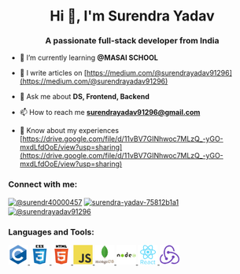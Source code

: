 <h1 align="center">Hi 👋, I'm Surendra Yadav</h1>
<h3 align="center">A passionate full-stack developer from India</h3>

- 🌱 I’m currently learning **@MASAI SCHOOL**

- 📝 I write articles on [https://medium.com/@surendrayadav91296](https://medium.com/@surendrayadav91296)

- 💬 Ask me about **DS, Frontend, Backend**

- 📫 How to reach me **surendrayadav91296@gmail.com**

- 📄 Know about my experiences [https://drive.google.com/file/d/11vBV7GINhwoc7MLzQ_-yGO-mxdLfdOoE/view?usp=sharing](https://drive.google.com/file/d/11vBV7GINhwoc7MLzQ_-yGO-mxdLfdOoE/view?usp=sharing)

<h3 align="left">Connect with me:</h3>
<p align="left">
<a href="https://twitter.com/@surendr40000457" target="blank"><img align="center" src="https://raw.githubusercontent.com/rahuldkjain/github-profile-readme-generator/master/src/images/icons/Social/twitter.svg" alt="@surendr40000457" height="30" width="40" /></a>
<a href="https://linkedin.com/in/surendra-yadav-75812b1a1" target="blank"><img align="center" src="https://raw.githubusercontent.com/rahuldkjain/github-profile-readme-generator/master/src/images/icons/Social/linked-in-alt.svg" alt="surendra-yadav-75812b1a1" height="30" width="40" /></a>
<a href="https://medium.com/@surendrayadav91296" target="blank"><img align="center" src="https://raw.githubusercontent.com/rahuldkjain/github-profile-readme-generator/master/src/images/icons/Social/medium.svg" alt="@surendrayadav91296" height="30" width="40" /></a>
</p>

<h3 align="left">Languages and Tools:</h3>
<p align="left"> <a href="https://www.cprogramming.com/" target="_blank" rel="noreferrer"> <img src="https://raw.githubusercontent.com/devicons/devicon/master/icons/c/c-original.svg" alt="c" width="40" height="40"/> </a> <a href="https://www.w3schools.com/css/" target="_blank" rel="noreferrer"> <img src="https://raw.githubusercontent.com/devicons/devicon/master/icons/css3/css3-original-wordmark.svg" alt="css3" width="40" height="40"/> </a> <a href="https://www.w3.org/html/" target="_blank" rel="noreferrer"> <img src="https://raw.githubusercontent.com/devicons/devicon/master/icons/html5/html5-original-wordmark.svg" alt="html5" width="40" height="40"/> </a> <a href="https://developer.mozilla.org/en-US/docs/Web/JavaScript" target="_blank" rel="noreferrer"> <img src="https://raw.githubusercontent.com/devicons/devicon/master/icons/javascript/javascript-original.svg" alt="javascript" width="40" height="40"/> </a> <a href="https://www.mongodb.com/" target="_blank" rel="noreferrer"> <img src="https://raw.githubusercontent.com/devicons/devicon/master/icons/mongodb/mongodb-original-wordmark.svg" alt="mongodb" width="40" height="40"/> </a> <a href="https://nodejs.org" target="_blank" rel="noreferrer"> <img src="https://raw.githubusercontent.com/devicons/devicon/master/icons/nodejs/nodejs-original-wordmark.svg" alt="nodejs" width="40" height="40"/> </a> <a href="https://reactjs.org/" target="_blank" rel="noreferrer"> <img src="https://raw.githubusercontent.com/devicons/devicon/master/icons/react/react-original-wordmark.svg" alt="react" width="40" height="40"/> </a> <a href="https://redux.js.org" target="_blank" rel="noreferrer"> <img src="https://raw.githubusercontent.com/devicons/devicon/master/icons/redux/redux-original.svg" alt="redux" width="40" height="40"/> </a> </p>


